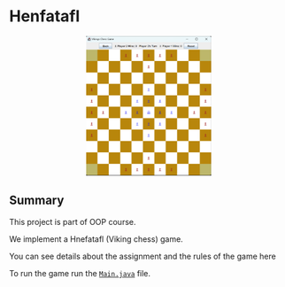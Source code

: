 # Henfatafl

<div style="text-align: center">
    <img src="game_img.png" alt="img" style="zoom: 25%;" />
</div>


## Summary
This project is part of OOP course.

We implement a Hnefatafl (Viking chess) game.

You can see details about the assignment and the rules of the game here

To run the game run the [`Main.java`](src/Main.java) file.
